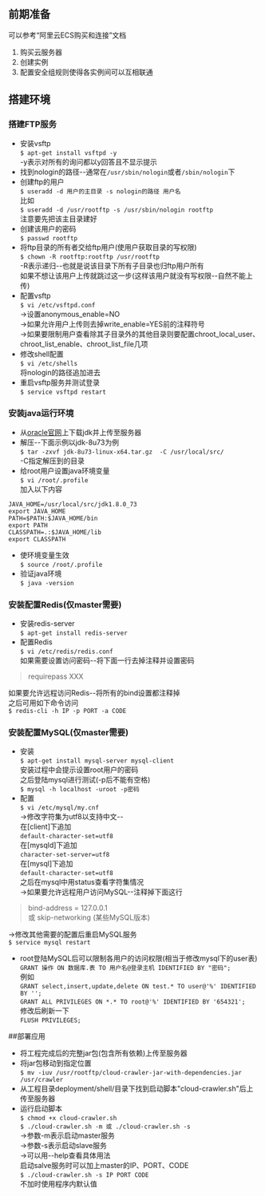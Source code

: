 ## 前期准备
可以参考“阿里云ECS购买和连接”文档  
1. 购买云服务器  
2. 创建实例  
3. 配置安全组规则使得各实例间可以互相联通  

## 搭建环境
### 搭建FTP服务
* 安装vsftp  
`$ apt-get install vsftpd -y`  
-y表示对所有的询问都以y回答且不显示提示  
* 找到nologin的路径--通常在`/usr/sbin/nologin`或者`/sbin/nologin`下  
* 创建ftp的用户  
`$ useradd -d 用户的主目录 -s nologin的路径 用户名`  
比如  
`$ useradd -d /usr/rootftp -s /usr/sbin/nologin rootftp`  
注意要先把该主目录建好  
* 创建该用户的密码  
`$ passwd rootftp`  
* 将ftp目录的所有者交给ftp用户(使用户获取目录的写权限)  
`$ chown -R rootftp:rootftp /usr/rootftp`  
-R表示递归--也就是说该目录下所有子目录也归ftp用户所有  
如果不想让该用户上传就跳过这一步(这样该用户就没有写权限--自然不能上传)  
*  配置vsftp  
`$ vi /etc/vsftpd.conf`  
->设置anonymous_enable=NO  
->如果允许用户上传则去掉write_enable=YES前的注释符号  
->如果要限制用户查看除其子目录外的其他目录则要配置chroot_local_user、chroot_list_enable、chroot_list_file几项  
* 修改shell配置  
`$ vi /etc/shells`  
将nologin的路径追加进去  
* 重启vsftp服务并测试登录  
`$ service vsftpd restart`  

### 安装java运行环境
* 从[oracle官网](http://www.oracle.com/technetwork/java/javase/downloads/index.html)上下载jdk并上传至服务器  
* 解压--下面示例以jdk-8u73为例  
`$ tar -zxvf jdk-8u73-linux-x64.tar.gz  -C /usr/local/src/`  
-C指定解压到的目录  
* 给root用户设置java环境变量  
`$ vi /root/.profile`  
加入以下内容  
```
JAVA_HOME=/usr/local/src/jdk1.8.0_73  
export JAVA_HOME  
PATH=$PATH:$JAVA_HOME/bin  
export PATH  
CLASSPATH=.:$JAVA_HOME/lib  
export CLASSPATH  
```
* 使环境变量生效  
`$ source /root/.profile`  
* 验证java环境  
`$ java -version`  

### 安装配置Redis(仅master需要)
* 安装redis-server  
`$ apt-get install redis-server`  
* 配置Redis  
`$ vi /etc/redis/redis.conf`  
如果需要设置访问密码--将下面一行去掉注释并设置密码

> requirepass XXX

如果要允许远程访问Redis--将所有的bind设置都注释掉  
之后可用如下命令访问  
`$ redis-cli -h IP -p PORT -a CODE`  

### 安装配置MySQL(仅master需要)
* 安装  
`$ apt-get install mysql-server mysql-client`  
安装过程中会提示设置root用户的密码  
之后登陆mysql进行测试(-p后不能有空格)  
`$ mysql -h localhost -uroot -p密码`  
* 配置  
`$ vi /etc/mysql/my.cnf`  
->修改字符集为utf8以支持中文--  
在[client]下追加  
`default-character-set=utf8`  
在[mysqld]下追加  
`character-set-server=utf8`  
在[mysql]下追加  
`default-character-set=utf8`  
之后在mysql中用status查看字符集情况  
->如果要允许远程用户访问MySQL--注释掉下面这行

> bind-address = 127.0.0.1  
> 或 skip-networking (某些MySQL版本)

->修改其他需要的配置后重启MySQL服务  
`$ service mysql restart`  
* root登陆MySQL后可以限制各用户的访问权限(相当于修改mysql下的user表)  
`GRANT 操作 ON 数据库.表 TO 用户名@登录主机 IDENTIFIED BY "密码";`  
例如  
`GRANT select,insert,update,delete ON test.* TO user@'%' IDENTIFIED BY '';`  
`GRANT ALL PRIVILEGES ON *.* TO root@'%' IDENTIFIED BY '654321';`  
修改后刷新一下  
`FLUSH PRIVILEGES;`

##部署应用
* 将工程完成后的完整jar包(包含所有依赖)上传至服务器  
* 将jar包移动到指定位置  
`$ mv -iuv /usr/rootftp/cloud-crawler-jar-with-dependencies.jar /usr/crawler`  
* 从工程目录deployment/shell/目录下找到启动脚本"cloud-crawler.sh"后上传至服务器  
* 运行启动脚本  
`$ chmod +x cloud-crawler.sh`  
`$ ./cloud-crawler.sh -m 或 ./cloud-crawler.sh -s`  
->参数-m表示启动master服务  
->参数-s表示启动slave服务  
->可以用--help查看具体用法  
启动salve服务时可以加上master的IP、PORT、CODE  
`$ ./cloud-crawler.sh -s IP PORT CODE`  
不加时使用程序内默认值

